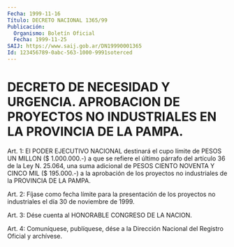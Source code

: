 ```yaml
---
Fecha: 1999-11-16
Título: DECRETO NACIONAL 1365/99
Publicación:
  Organismo: Boletín Oficial
  Fecha: 1999-11-25
SAIJ: https://www.saij.gob.ar/DN19990001365
Id: 123456789-0abc-563-1000-9991soterced
---
```

# DECRETO DE NECESIDAD Y URGENCIA. APROBACION DE  PROYECTOS NO INDUSTRIALES EN LA PROVINCIA DE LA PAMPA.

<a id="1"></a>
Art. 1: El PODER EJECUTIVO NACIONAL destinará el cupo límite de PESOS UN MILLON ($ 1.000.000.-) a que se refiere el último párrafo del artículo 36 de la Ley N. 25.064, una suma adicional de PESOS CIENTO NOVENTA Y CINCO MIL ($ 195.000.-) a la aprobación de los proyectos no industriales de la PROVINCIA DE LA PAMPA.

<a id="2"></a>
Art.  2: Fíjase como fecha límite para la presentación de los proyectos no industriales el día 30 de noviembre de 1999.

<a id="3"></a>
Art. 3: Dése cuenta al HONORABLE CONGRESO DE LA NACION.

<a id="4"></a>
Art.  4:  Comuníquese, publíquese, dése a la Dirección Nacional del Registro Oficial y archívese.